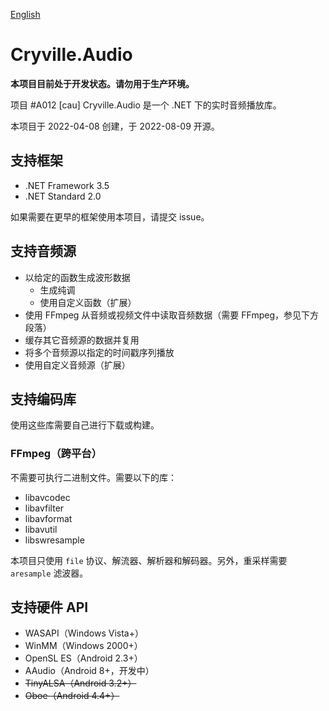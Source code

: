 [English](README.md)

# Cryville.Audio
**本项目目前处于开发状态。请勿用于生产环境。**

项目 #A012 [cau] Cryville.Audio 是一个 .NET 下的实时音频播放库。

本项目于 2022-04-08 创建，于 2022-08-09 开源。

## 支持框架
- .NET Framework 3.5
- .NET Standard 2.0

如果需要在更早的框架使用本项目，请提交 issue。

## 支持音频源
- 以给定的函数生成波形数据
  - 生成纯调
  - 使用自定义函数（扩展）
- 使用 FFmpeg 从音频或视频文件中读取音频数据（需要 FFmpeg，参见下方段落）
- 缓存其它音频源的数据并复用
- 将多个音频源以指定的时间戳序列播放
- 使用自定义音频源（扩展）

## 支持编码库
使用这些库需要自己进行下载或构建。

### FFmpeg（跨平台）
不需要可执行二进制文件。需要以下的库：
- libavcodec
- libavfilter
- libavformat
- libavutil
- libswresample

本项目只使用 `file` 协议、解流器、解析器和解码器。另外，重采样需要 `aresample` 滤波器。

## 支持硬件 API
- WASAPI（Windows Vista+）
- WinMM（Windows 2000+）
- OpenSL ES（Android 2.3+）
- AAudio（Android 8+，开发中）
- ~~TinyALSA（Android 3.2+）~~
- ~~Oboe（Android 4.4+）~~
